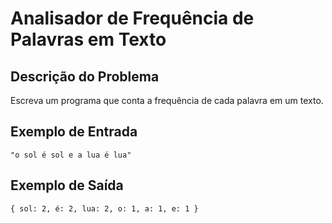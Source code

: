 # Analisador de Frequência de Palavras em Texto

## Descrição do Problema

Escreva um programa que conta a frequência de cada palavra em um texto.

## Exemplo de Entrada

```
"o sol é sol e a lua é lua"
```

## Exemplo de Saída

```
{ sol: 2, é: 2, lua: 2, o: 1, a: 1, e: 1 }
```

